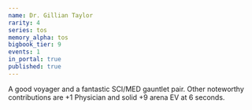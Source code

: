 ```yaml
---
name: Dr. Gillian Taylor
rarity: 4
series: tos
memory_alpha: tos
bigbook_tier: 9
events: 1
in_portal: true
published: true
---
```


A good voyager and a fantastic SCI/MED gauntlet pair. Other noteworthy contributions are +1 Physician and solid +9 arena EV at 6 seconds.
